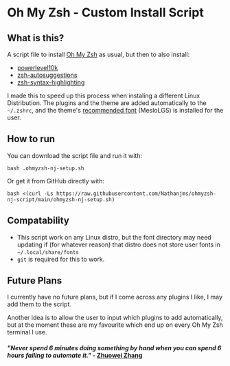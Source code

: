 # Oh My Zsh - Custom Install Script

## What is this?

A script file to install [Oh My Zsh](https://ohmyz.sh/) as usual, but then to also install:
- [powerlevel10k](https://github.com/romkatv/powerlevel10k)
- [zsh-autosuggestions](https://github.com/zsh-users/zsh-autosuggestions)
- [zsh-syntax-highlighting](https://github.com/zsh-users/zsh-syntax-highlighting)

I made this to speed up this process when instaling a different Linux Distribution. The plugins and the theme are added automatically to the `~/.zshrc`, and the theme's [recommended font](https://github.com/romkatv/powerlevel10k#meslo-nerd-font-patched-for-powerlevel10k) (MesloLGS) is installed for the user.

## How to run

You can download the script file and run it with:
```shell
bash .ohmyzsh-nj-setup.sh
```
Or get it from GitHub directly with:
```shell
bash <(curl -Ls https://raw.githubusercontent.com/Nathanjms/ohmyzsh-nj-script/main/ohmyzsh-nj-setup.sh)
```

## Compatability

- This script work on any Linux distro, but the font directory may need updating if (for whatever reason) that distro does not store user fonts in `~/.local/share/fonts`
- `git` is required for this to work. 

## Future Plans

I currently have no future plans, but if I come across any plugins I like, I may add them to the script. 

Another idea is to allow the user to input which plugins to add automatically, but at the moment these are my favourite which end up on every Oh My Zsh terminal I use.

#### *"Never spend 6 minutes doing something by hand when you can spend 6 hours failing to automate it."* - [Zhuowei Zhang](https://twitter.com/zhuowei/status/1254266079532154880?lang=en-GB)
